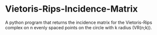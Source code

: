 # Vietoris-Rips-Incidence-Matrix
A python program that returns the incidence matrix for the Vietoris-Rips complex on n evenly spaced points on the circle with k radius (VR(n;k)).
